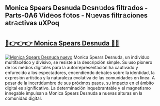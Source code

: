 ## Monica Spears Desnuda D𝚎sn𝚞dos filtr𝚊dos - Parts-0A6 Vid𝚎os f𝚘tos - N𝚞evas filtr𝚊ciones atr𝚊ctivas uXPoq

# <h2><a href="http://mb49xpi.tromn.icu/?c=Monica+Spears+Desnuda">🔗👉👉👉 Monica Spears Desnuda 🔗🔗</a></h2>

[![Monica Spears Desnuda nuevo](https://i.imgur.com/pEAQMta.gif)](http://mb49xpi.tromn.icu/?c=Monica+Spears+Desnuda)
Monica Spears Desnuda, un individuo multifacético y divisivo, se resiste a la descripción simple. Su uso pionero de los medios digitales para la autorrepresentación ha cautivado y enfurecido a los espectadores, encendiendo debates sobre la identidad, la expresión artística y la naturaleza evolutiva de las comunidades en línea. A pesar de la incertidumbre de sus próximos pasos, su impacto en el ámbito digital es significativo. La determinación inquebrantable y el magnetismo innegable impulsan a Monica Spears Desnuda a nuevas alturas en la comunidad digital.
